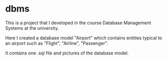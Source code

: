 # dbms
This is a project that I developed in the course Database Management Systems at the university.

Here I created a database model "Airport" which contains entities typical to an airport such as "Flight", "Airline", "Passenger".

It contains one .sql file and pictures of the database model.
